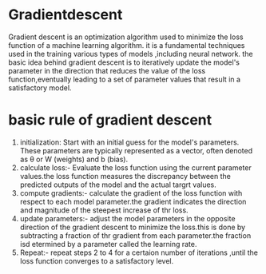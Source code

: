 # Gradientdescent
Gradient descent is an optimization algorithm used to minimize the loss function of a machine learning algorithm.
it is a fundamental techniques used in the training various types of models ,including neural network.
the basic idea behind gradient descent is to iteratively update the  model's parameter in the direction that reduces the value of the loss function,eventually leading to a set of parameter values that result in a satisfactory model.
# basic rule of gradient descent
1. initialization: Start with an initial guess for the model's parameters. These parameters are typically represented as a vector, often denoted as θ or W (weights) and b (bias).
2. calculate loss:- Evaluate the loss function using the current parameter values.the loss function measures the discrepancy between the predicted outputs of the model and the actual targrt values.
3. compute gradients:- calculate the gradient of the loss function with respect to each model parameter.the gradient indicates the direction and magnitude of the steepest increase of thr loss.
4. update parameters:- adjust the model parameters in the opposite direction of the gradient descent to minimize the loss.this is done by subtracting a fraction of thr gradient from each parameter.the fraction isd etermined by a parameter called the learning rate.
5. Repeat:- repeat steps 2 to 4 for a certaion number of iterations ,until the loss function converges to a satisfactory level. 
